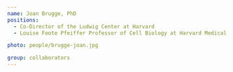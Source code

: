 ```yaml
---
name: Joan Brugge, PhD
positions:
  - Co-Director of the Ludwig Center at Harvard
  - Louise Foote Pfeiffer Professor of Cell Biology at Harvard Medical School

photo: people/brugge-joan.jpg

group: collaborators
---
```

